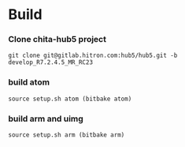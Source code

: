 
# Build

### Clone chita-hub5 project

```
git clone git@gitlab.hitron.com:hub5/hub5.git -b develop_R7.2.4.5_MR_RC23
```

### build atom

```
source setup.sh atom (bitbake atom)
```

### build arm and uimg

```
source setup.sh arm (bitbake arm)
```


